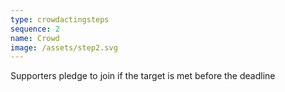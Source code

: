 ```yaml
---
type: crowdactingsteps
sequence: 2
name: Crowd
image: /assets/step2.svg
---
```

Supporters pledge to join if the target is met before the deadline
